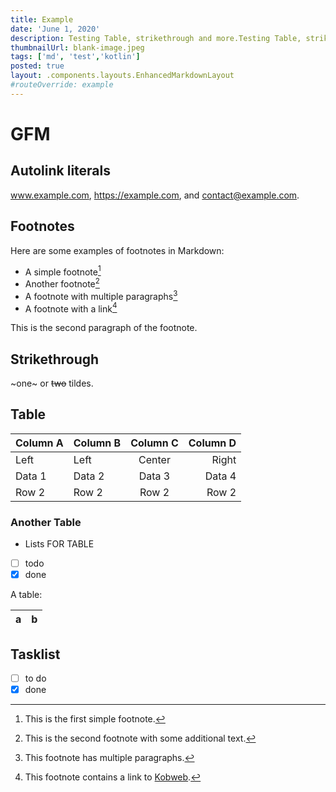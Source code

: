 ```yaml
---
title: Example
date: 'June 1, 2020'
description: Testing Table, strikethrough and more.Testing Table, strikethrough and more. Testing Table, strikethrough and more.Testing Table, strikethrough and more
thumbnailUrl: blank-image.jpeg
tags: ['md', 'test','kotlin']
posted: true
layout: .components.layouts.EnhancedMarkdownLayout
#routeOverride: example
---
```

# GFM

## Autolink literals

www.example.com, https://example.com, and contact@example.com.

## Footnotes

Here are some examples of footnotes in Markdown:

- A simple footnote[^1]
- Another footnote[^2]
- A footnote with multiple paragraphs[^3]
- A footnote with a link[^4]

[^1]: This is the first simple footnote.

[^2]: This is the second footnote with some additional text.

[^3]: This footnote has multiple paragraphs.
  
  This is the second paragraph of the footnote.

[^4]: This footnote contains a link to [Kobweb](https://kobweb.varabyte.com).

[^1]: Big note.

## Strikethrough

~one~ or ~~two~~ tildes.

## Table

| Column A | Column B | Column C | Column D |
|----------|:---------|:--------:|--------:|
| Left     | Left     | Center   | Right   |
| Data 1   | Data 2   | Data 3   | Data 4  |
| Row 2    | Row 2    | Row 2    | Row 2   |

### Another Table

- Lists FOR TABLE
- [ ] todo
- [x] done

A table:

| a | b |
| - | - |

## Tasklist

* [ ] to do
* [x] done